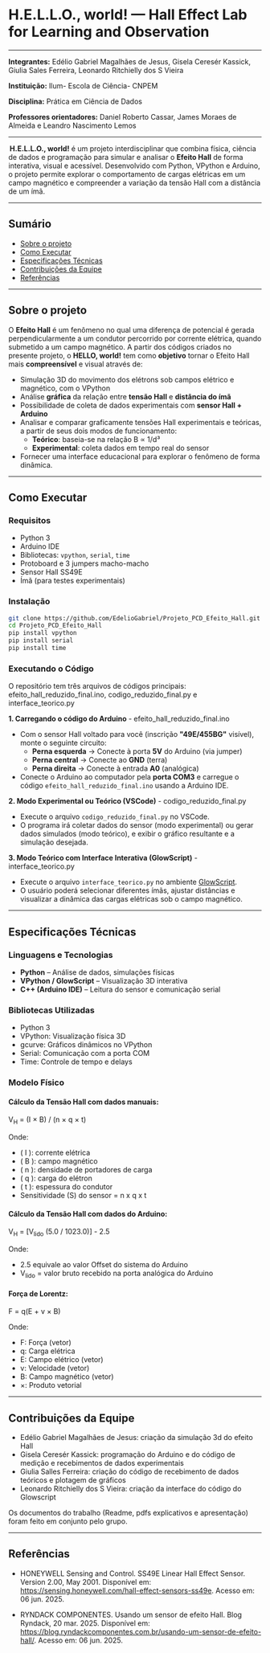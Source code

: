 # H.E.L.L.O., world! — Hall Effect Lab for Learning and Observation
---
**Integrantes:** Edélio Gabriel Magalhães de Jesus, Gisela Ceresér Kassick, Giulia Sales Ferreira, Leonardo Ritchielly dos S Vieira

**Instituição:** Ilum- Escola de Ciência- CNPEM

**Disciplina:** Prática em Ciência de Dados

**Professores orientadores:** Daniel Roberto Cassar, James Moraes de Almeida e Leandro Nascimento Lemos

---

 **H.E.L.L.O., world!** é um projeto interdisciplinar que combina física, ciência de dados e programação para simular e analisar o **Efeito Hall** de forma interativa, visual e acessível. Desenvolvido com Python, VPython e Arduino, o projeto permite explorar o comportamento de cargas elétricas em um campo magnético e compreender a variação da tensão Hall com a distância de um ímã. 

---

## Sumário

- [Sobre o projeto](#sobre-o-projeto)
- [Como Executar](#como-executar)
- [Especificações Técnicas](#especificações-técnicas)
- [Contribuições da Equipe](#contribuições-da-equipe)
- [Referências](#referências)

---

## Sobre o projeto

O **Efeito Hall** é um fenômeno no qual uma diferença de potencial é gerada perpendicularmente a um condutor percorrido por corrente elétrica, quando submetido a um campo magnético. A partir dos códigos criados no presente projeto, o **HELLO, world!** tem como **objetivo** tornar o Efeito Hall mais **compreensível** e visual através de: 
- Simulação 3D do movimento dos elétrons sob campos elétrico e magnético, com o VPython
- Análise **gráfica** da relação entre **tensão Hall** e **distância do ímã** 
- Possibilidade de coleta de dados experimentais com **sensor Hall + Arduino** 
- Analisar e comparar graficamente tensões Hall experimentais e teóricas, a partir de seus dois modos de funcionamento:
  - **Teórico**: baseia-se na relação B ∝ 1/d³
  - **Experimental**: coleta dados em tempo real do sensor 
- Fornecer uma interface educacional para explorar o fenômeno de forma dinâmica.
---

## Como Executar

### Requisitos

- Python 3
- Arduino IDE  
- Bibliotecas: `vpython`, `serial`, `time`  
- Protoboard e 3 jumpers macho-macho  
- Sensor Hall SS49E  
- Ímã (para testes experimentais)  


###  Instalação

```bash
git clone https://github.com/EdelioGabriel/Projeto_PCD_Efeito_Hall.git
cd Projeto_PCD_Efeito_Hall
pip install vpython
pip install serial
pip install time
```

### Executando o Código

O repositório tem três arquivos de códigos principais: efeito_hall_reduzido_final.ino, codigo_reduzido_final.py e interface_teorico.py

**1. Carregando o código do Arduino** - efeito_hall_reduzido_final.ino

- Com o sensor Hall voltado para você (inscrição **"49E/455BG"** visível), monte o seguinte circuito:
  - **Perna esquerda** → Conecte à porta **5V** do Arduino (via jumper)
  - **Perna central** → Conecte ao **GND** (terra)
  - **Perna direita** → Conecte à entrada **A0** (analógica)
- Conecte o Arduino ao computador pela **porta COM3** e carregue o código `efeito_hall_reduzido_final.ino` usando a Arduino IDE.

**2. Modo Experimental ou Teórico (VSCode)**  - codigo_reduzido_final.py

  - Execute o arquivo `codigo_reduzido_final.py` no VSCode.  
  - O programa irá coletar dados do sensor (modo experimental) ou gerar dados simulados (modo teórico), e exibir o gráfico resultante e a simulação desejada.

**3. Modo Teórico com Interface Interativa (GlowScript)**  - interface_teorico.py

  - Execute o arquivo `interface_teorico.py` no ambiente [GlowScript](https://www.glowscript.org/).  
  - O usuário poderá selecionar diferentes ímãs, ajustar distâncias e visualizar a dinâmica das cargas elétricas sob o campo magnético.

---

## Especificações Técnicas

### Linguagens e Tecnologias

- **Python** – Análise de dados, simulações físicas
- **VPython / GlowScript** – Visualização 3D interativa
- **C++ (Arduino IDE)** – Leitura do sensor e comunicação serial

###  Bibliotecas Utilizadas
- Python 3
- VPython: Visualização física 3D         
- gcurve: Gráficos dinâmicos no VPython 
- Serial: Comunicação com a porta COM  
- Time: Controle de tempo e delays 

###  Modelo Físico

####  Cálculo da Tensão Hall com dados manuais:

V<sub>H</sub> = (I × B) / (n × q × t)

Onde:

- \( I \): corrente elétrica  
- \( B \): campo magnético  
- \( n \): densidade de portadores de carga  
- \( q \): carga do elétron  
- \( t \): espessura do condutor
- Sensitividade (S) do sensor = n x q x t

####  Cálculo da Tensão Hall com dados do Arduino:
V<sub>H</sub>  = [V<sub>lido</sub> (5.0 / 1023.0)] - 2.5

Onde:
- 2.5 equivale ao valor Offset do sistema do Arduino
- V<sub>lido</sub> = valor bruto recebido na porta analógica do Arduino


#### Força de Lorentz:
F = q(E + v × B)

Onde: 
- F: Força (vetor)
- q: Carga elétrica
- E: Campo elétrico (vetor)
- v: Velocidade (vetor)
- B: Campo magnético (vetor)
- ×: Produto vetorial

---

##  Contribuições da Equipe

- Edélio Gabriel Magalhães de Jesus: criação da simulação 3d do efeito Hall
- Gisela Ceresér Kassick: programação do Arduino e do código de medição e recebimentos de dados experimentais
- Giulia Salles Ferreira: criação do código de recebimento de dados teóricos e plotagem de gráficos
- Leonardo Ritchielly dos S Vieira: criação da interface do código do Glowscript

Os documentos do trabalho (Readme, pdfs explicativos e apresentação) foram feito em conjunto pelo grupo.

---
## Referências
- HONEYWELL Sensing and Control. SS49E Linear Hall Effect Sensor. Version 2.00, May 2001. Disponível em: https://sensing.honeywell.com/hall-effect-sensors-ss49e. Acesso em: 06 jun. 2025.

- RYNDACK COMPONENTES. Usando um sensor de efeito Hall. Blog Ryndack, 20 mar. 2025. Disponível em: https://blog.ryndackcomponentes.com.br/usando-um-sensor-de-efeito-hall/. Acesso em: 06 jun. 2025.

